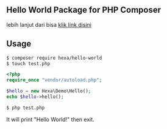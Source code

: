 ## Hello World Package for PHP Composer 

lebih lanjut dari bisa [klik link disini](https://packagist.org/packages/ehime/hello-world)
## Usage ##

```bash
$ composer require hexa/hello-world
$ touch test.php
```

```php
<?php
require_once "vendor/autoload.php";

$hello = new Hexa\Demo\Hello();
echo $hello->hello();
```

```bash
$ php test.php
```

It will print "Hello World!" then exit.
